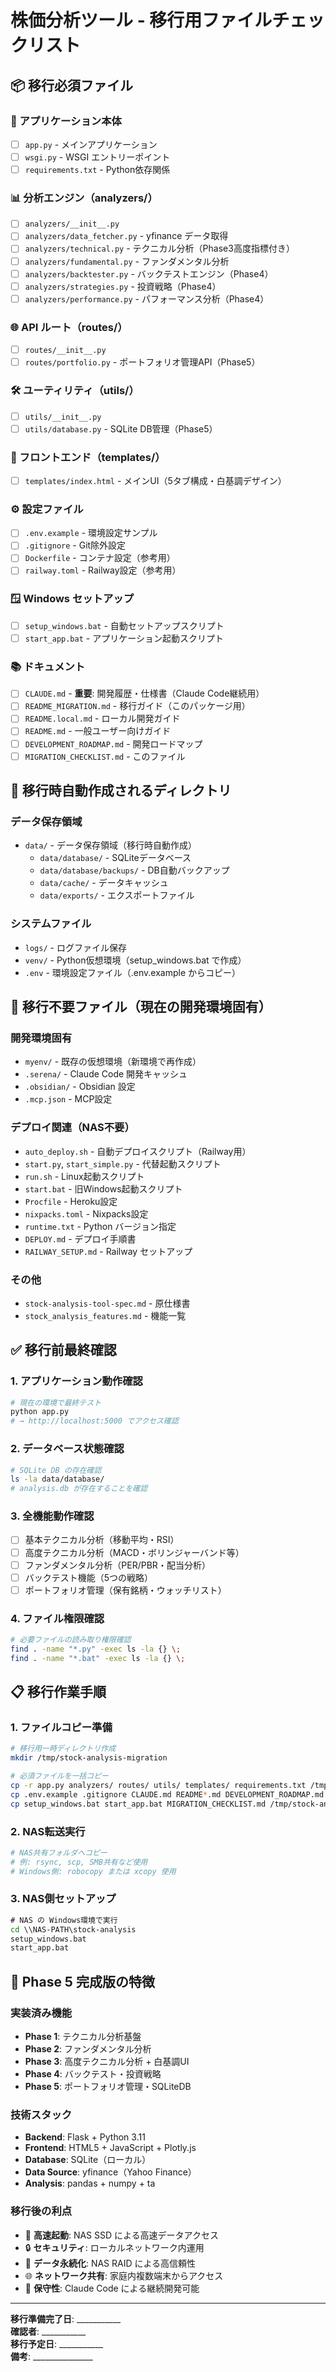 # 株価分析ツール - 移行用ファイルチェックリスト

## 📦 移行必須ファイル

### 🔧 アプリケーション本体
- [ ] `app.py` - メインアプリケーション
- [ ] `wsgi.py` - WSGI エントリーポイント
- [ ] `requirements.txt` - Python依存関係

### 📊 分析エンジン（analyzers/）
- [ ] `analyzers/__init__.py`
- [ ] `analyzers/data_fetcher.py` - yfinance データ取得
- [ ] `analyzers/technical.py` - テクニカル分析（Phase3高度指標付き）
- [ ] `analyzers/fundamental.py` - ファンダメンタル分析
- [ ] `analyzers/backtester.py` - バックテストエンジン（Phase4）
- [ ] `analyzers/strategies.py` - 投資戦略（Phase4）
- [ ] `analyzers/performance.py` - パフォーマンス分析（Phase4）

### 🌐 API ルート（routes/）
- [ ] `routes/__init__.py`
- [ ] `routes/portfolio.py` - ポートフォリオ管理API（Phase5）

### 🛠️ ユーティリティ（utils/）
- [ ] `utils/__init__.py`
- [ ] `utils/database.py` - SQLite DB管理（Phase5）

### 🎨 フロントエンド（templates/）
- [ ] `templates/index.html` - メインUI（5タブ構成・白基調デザイン）

### ⚙️ 設定ファイル
- [ ] `.env.example` - 環境設定サンプル
- [ ] `.gitignore` - Git除外設定
- [ ] `Dockerfile` - コンテナ設定（参考用）
- [ ] `railway.toml` - Railway設定（参考用）

### 🪟 Windows セットアップ
- [ ] `setup_windows.bat` - 自動セットアップスクリプト
- [ ] `start_app.bat` - アプリケーション起動スクリプト

### 📚 ドキュメント
- [ ] `CLAUDE.md` - **重要**: 開発履歴・仕様書（Claude Code継続用）
- [ ] `README_MIGRATION.md` - 移行ガイド（このパッケージ用）
- [ ] `README.local.md` - ローカル開発ガイド
- [ ] `README.md` - 一般ユーザー向けガイド
- [ ] `DEVELOPMENT_ROADMAP.md` - 開発ロードマップ
- [ ] `MIGRATION_CHECKLIST.md` - このファイル

## 📁 移行時自動作成されるディレクトリ

### データ保存領域
- `data/` - データ保存領域（移行時自動作成）
  - `data/database/` - SQLiteデータベース
  - `data/database/backups/` - DB自動バックアップ
  - `data/cache/` - データキャッシュ
  - `data/exports/` - エクスポートファイル

### システムファイル
- `logs/` - ログファイル保存
- `venv/` - Python仮想環境（setup_windows.bat で作成）
- `.env` - 環境設定ファイル（.env.example からコピー）

## 🚫 移行不要ファイル（現在の開発環境固有）

### 開発環境固有
- `myenv/` - 既存の仮想環境（新環境で再作成）
- `.serena/` - Claude Code 開発キャッシュ
- `.obsidian/` - Obsidian 設定
- `.mcp.json` - MCP設定

### デプロイ関連（NAS不要）
- `auto_deploy.sh` - 自動デプロイスクリプト（Railway用）
- `start.py`, `start_simple.py` - 代替起動スクリプト
- `run.sh` - Linux起動スクリプト
- `start.bat` - 旧Windows起動スクリプト
- `Procfile` - Heroku設定
- `nixpacks.toml` - Nixpacks設定
- `runtime.txt` - Python バージョン指定
- `DEPLOY.md` - デプロイ手順書
- `RAILWAY_SETUP.md` - Railway セットアップ

### その他
- `stock-analysis-tool-spec.md` - 原仕様書
- `stock_analysis_features.md` - 機能一覧

## ✅ 移行前最終確認

### 1. アプリケーション動作確認
```bash
# 現在の環境で最終テスト
python app.py
# → http://localhost:5000 でアクセス確認
```

### 2. データベース状態確認
```bash
# SQLite DB の存在確認
ls -la data/database/
# analysis.db が存在することを確認
```

### 3. 全機能動作確認
- [ ] 基本テクニカル分析（移動平均・RSI）
- [ ] 高度テクニカル分析（MACD・ボリンジャーバンド等）
- [ ] ファンダメンタル分析（PER/PBR・配当分析）
- [ ] バックテスト機能（5つの戦略）
- [ ] ポートフォリオ管理（保有銘柄・ウォッチリスト）

### 4. ファイル権限確認
```bash
# 必要ファイルの読み取り権限確認
find . -name "*.py" -exec ls -la {} \;
find . -name "*.bat" -exec ls -la {} \;
```

## 📋 移行作業手順

### 1. ファイルコピー準備
```bash
# 移行用一時ディレクトリ作成
mkdir /tmp/stock-analysis-migration

# 必須ファイルを一括コピー
cp -r app.py analyzers/ routes/ utils/ templates/ requirements.txt /tmp/stock-analysis-migration/
cp .env.example .gitignore CLAUDE.md README*.md DEVELOPMENT_ROADMAP.md /tmp/stock-analysis-migration/
cp setup_windows.bat start_app.bat MIGRATION_CHECKLIST.md /tmp/stock-analysis-migration/
```

### 2. NAS転送実行
```bash
# NAS共有フォルダへコピー
# 例: rsync, scp, SMB共有など使用
# Windows側: robocopy または xcopy 使用
```

### 3. NAS側セットアップ
```cmd
# NAS の Windows環境で実行
cd \\NAS-PATH\stock-analysis
setup_windows.bat
start_app.bat
```

## 🔄 Phase 5 完成版の特徴

### 実装済み機能
- **Phase 1**: テクニカル分析基盤
- **Phase 2**: ファンダメンタル分析
- **Phase 3**: 高度テクニカル分析 + 白基調UI
- **Phase 4**: バックテスト・投資戦略
- **Phase 5**: ポートフォリオ管理・SQLiteDB

### 技術スタック
- **Backend**: Flask + Python 3.11
- **Frontend**: HTML5 + JavaScript + Plotly.js
- **Database**: SQLite（ローカル）
- **Data Source**: yfinance（Yahoo Finance）
- **Analysis**: pandas + numpy + ta

### 移行後の利点
- 🚀 **高速起動**: NAS SSD による高速データアクセス
- 🔒 **セキュリティ**: ローカルネットワーク内運用
- 💾 **データ永続化**: NAS RAID による高信頼性
- 🌐 **ネットワーク共有**: 家庭内複数端末からアクセス
- 🔧 **保守性**: Claude Code による継続開発可能

---

**移行準備完了日**: ___________  
**確認者**: ___________  
**移行予定日**: ___________  
**備考**: _______________